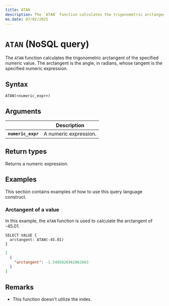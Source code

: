 ```yaml
---
title: ATAN
description: The `ATAN` function calculates the trigonometric arctangent of the specified numeric value. The arctangent is the angle, in radians, whose tangent is the specified numeric expression.
ms.date: 07/02/2025
---
```


# `ATAN` (NoSQL query)

The `ATAN` function calculates the trigonometric arctangent of the specified numeric value. The arctangent is the angle, in radians, whose tangent is the specified numeric expression.

## Syntax

```nosql
ATAN(<numeric_expr>)
```

## Arguments

| | Description |
| --- | --- |
| **`numeric_expr`** | A numeric expression. |

## Return types

Returns a numeric expression.

## Examples

This section contains examples of how to use this query language construct.

### Arctangent of a value

In this example, the `ATAN` function is used to calculate the arctangent of -45.01.

```nosql
SELECT VALUE {
  arctangent: ATAN(-45.01)
}
```

```json
[
  {
    "arctangent": -1.5485826962062663
  }
]
```

## Remarks

- This function doesn't utilize the index.
